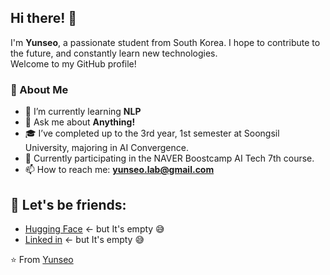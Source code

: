 ## Hi there! 👋

I'm **Yunseo**, a passionate student from South Korea. I hope to contribute to the future, and constantly learn new technologies.   
Welcome to my GitHub profile!

### 🚀 About Me

- 🌱 I’m currently learning **NLP**
- 💬 Ask me about **Anything!**
- 🎓 I’ve completed up to the 3rd year, 1st semester at Soongsil University, majoring in AI Convergence.
- 🌱 Currently participating in the NAVER Boostcamp AI Tech 7th course.
- 📫 How to reach me: **yunseo.lab@gmail.com**

<!-- ## 🛠️ Technologies & Tools

- **Languages:** [List of languages, e.g., JavaScript, Python, Java, etc.]
- **Frameworks/Libraries:** [React, Angular, Django, etc.]
- **Tools:** [Git, Docker, Kubernetes, etc.]
- **Cloud:** [AWS, Azure, GCP, etc.]

## 📈 GitHub Stats

![Your Name's GitHub Stats](https://github-readme-stats.vercel.app/api?username=your-username&show_icons=true&theme=radical)

![Top Languages](https://github-readme-stats.vercel.app/api/top-langs/?username=your-username&layout=compact&theme=radical)

## 🔗 Connect with me:

- [LinkedIn](https://linkedin.com/in/your-profile)
- [Twitter](https://twitter.com/your-profile)
- [Portfolio](https://your-portfolio-link.com)

## 📚 Latest Blog Posts

- [Your Latest Blog Post Title](https://your-blog-link.com)
- [Another Blog Post Title](https://your-blog-link.com)

Feel free to check out my repositories and contribute if you're interested!

---
-->

## 🔗 Let's be friends:

- [Hugging Face](https://huggingface.co/Yunseo-Lab) <- but It's empty 😅
- [Linked in](https://www.linkedin.com/in/yunseo-lab) <- but It's empty 😅

⭐️ From [Yunseo](https://github.com/Yunseo-Lab)
